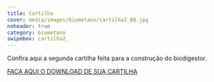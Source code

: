 ```yaml
---
title: Cartilha
cover: media/images/biometano/cartilha2_00.jpg
noheader: true
category: biometano
swipebox: cartilha2_
---
```


Confira aqui a segunda cartilha feita para a construção do biodigestor.

[FAÇA AQUI O DOWNLOAD DE SUA CARTILHA](/2019/media/images/biometano/download_cartilha2.png)
